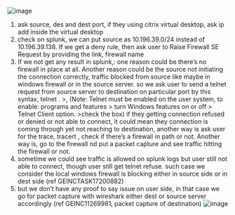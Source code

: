 ![image](https://github.com/sajithten/Networking-Troubleshooting/assets/110303586/7ab865fe-dfb8-4a8b-a022-02cb1b8476e2)
1. ask source, des and dest port, if they using citrix virtual desktop, ask ip add inside the virtual desktop
2. check on splunk, we can put source as 10.196.39.0/24 instead of 10.196.39.138. If we get a deny rule, then ask user to Raise Firewall SE Request by providing the link, firewall name
3. If we not get any result in splunk,:
one reason could be there’s no firewall in place at all.
Another reason could be the source not initiating the connection correctly, traffic blocked from source like maybe in windows firewall or in the source server. so we ask user to send a telnet request from source server to destination on particular port by this syntax, telnet <dest ip> <dest Port>. >, (Note: Telnet must be enabled on the user system, to enable: programs and features > turn Windows features on or off > Telnet Client option. >check the box) if they getting connection refused or denied or not able to connect, it could mean they connection is coming through yet not reaching to destination, another way is ask user for the trace, tracert <dest ip>, check if there’s a firewall in path or not.
Another way is, go to the firewall nd put a packet capture and see traffic hitting the firewall or not.
4. sometime we could see traffic is allowed on splunk logs but user still not able to connect, though user still get telnet refuse. such case we consider the local windows firewall is blocking either in source side or in dest side (ref GEINCTASK17200882)
5. but we don’t have any proof to say issue on user side, in that case we go for packet capture with wireshark either dest or source server accordingly (ref GEINC11269981, packet capture of destination)
![image](https://github.com/sajithten/Networking-Troubleshooting/assets/110303586/64f20d9d-5ed2-411c-a33c-f8655e0aeef1)

